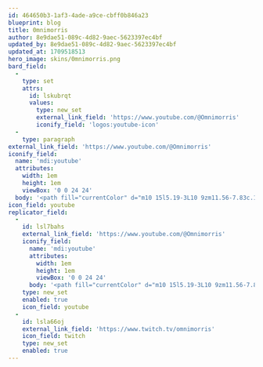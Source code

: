 ```yaml
---
id: 464650b3-1af3-4ade-a9ce-cbff0b846a23
blueprint: blog
title: 0mnimorris
author: 8e9dae51-089c-4d82-9aec-5623397ec4bf
updated_by: 8e9dae51-089c-4d82-9aec-5623397ec4bf
updated_at: 1709518513
hero_image: skins/0mnimorris.png
bard_field:
  -
    type: set
    attrs:
      id: lskubrqt
      values:
        type: new_set
        external_link_field: 'https://www.youtube.com/@Omnimorris'
        iconify_field: 'logos:youtube-icon'
  -
    type: paragraph
external_link_field: 'https://www.youtube.com/@Omnimorris'
iconify_field:
  name: 'mdi:youtube'
  attributes:
    width: 1em
    height: 1em
    viewBox: '0 0 24 24'
  body: '<path fill="currentColor" d="m10 15l5.19-3L10 9zm11.56-7.83c.13.47.22 1.1.28 1.9c.07.8.1 1.49.1 2.09L22 12c0 2.19-.16 3.8-.44 4.83c-.25.9-.83 1.48-1.73 1.73c-.47.13-1.33.22-2.65.28c-1.3.07-2.49.1-3.59.1L12 19c-4.19 0-6.8-.16-7.83-.44c-.9-.25-1.48-.83-1.73-1.73c-.13-.47-.22-1.1-.28-1.9c-.07-.8-.1-1.49-.1-2.09L2 12c0-2.19.16-3.8.44-4.83c.25-.9.83-1.48 1.73-1.73c.47-.13 1.33-.22 2.65-.28c1.3-.07 2.49-.1 3.59-.1L12 5c4.19 0 6.8.16 7.83.44c.9.25 1.48.83 1.73 1.73"/>'
icon_field: youtube
replicator_field:
  -
    id: lsl7bahs
    external_link_field: 'https://www.youtube.com/@Omnimorris'
    iconify_field:
      name: 'mdi:youtube'
      attributes:
        width: 1em
        height: 1em
        viewBox: '0 0 24 24'
      body: '<path fill="currentColor" d="m10 15l5.19-3L10 9zm11.56-7.83c.13.47.22 1.1.28 1.9c.07.8.1 1.49.1 2.09L22 12c0 2.19-.16 3.8-.44 4.83c-.25.9-.83 1.48-1.73 1.73c-.47.13-1.33.22-2.65.28c-1.3.07-2.49.1-3.59.1L12 19c-4.19 0-6.8-.16-7.83-.44c-.9-.25-1.48-.83-1.73-1.73c-.13-.47-.22-1.1-.28-1.9c-.07-.8-.1-1.49-.1-2.09L2 12c0-2.19.16-3.8.44-4.83c.25-.9.83-1.48 1.73-1.73c.47-.13 1.33-.22 2.65-.28c1.3-.07 2.49-.1 3.59-.1L12 5c4.19 0 6.8.16 7.83.44c.9.25 1.48.83 1.73 1.73"/>'
    type: new_set
    enabled: true
    icon_field: youtube
  -
    id: lsla66oj
    external_link_field: 'https://www.twitch.tv/omnimorris'
    icon_field: twitch
    type: new_set
    enabled: true
---
```

